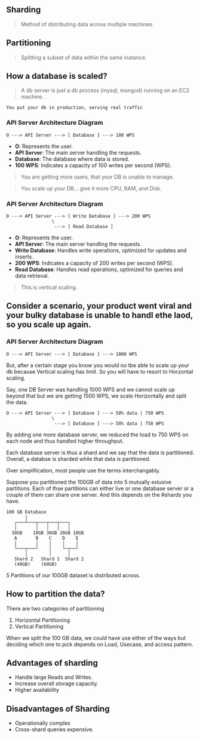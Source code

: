 ## Sharding
> Method of distributing data across multiple machines.

## Partitioning
> Splitting a subset of data within the same instance.


## How a database is scaled?
> A db server is just a db process (mysql, mongod) running on an EC2 machine.

```
You put your db in production, serving real traffic
```

### API Server Architecture Diagram

```
O ---> API Server ---> [ Database ] ---> 100 WPS
```

* **O**: Represents the user.
* **API Server**: The main server handling the requests.
* **Database**: The database where data is stored.
* **100 WPS**: Indicates a capacity of 100 writes per second (WPS).

> You are getting more users, that your DB is unable to manage.

> You scale up your DB... give it more CPU, RAM, and Disk.

### API Server Architecture Diagram

```
O ---> API Server ---> [ Write Database ] ---> 200 WPS
                 \
                  ---> [ Read Database ]
```

* **O**: Represents the user.
* **API Server**: The main server handling the requests.
* **Write Database**: Handles write operations, optimized for updates and inserts.
* **200 WPS**: Indicates a capacity of 200 writes per second (WPS).
* **Read Database**: Handles read operations, optimized for queries and data retrieval.

> This is vertical scaling.

## Consider a scenario, your product went viral and your bulky database is unable to handl ethe laod, so you scale up again.

### API Server Architecture Diagram

```
O ---> API Server ---> [ Database ] ---> 1000 WPS
```

But, after a certain stage you know you would no tbe able to scale up your db because Vertical scaling has limit. So you will have to resort to Horzontal scaling.

Say, one DB Server was handling 1000 WPS and we cannot scale up beyond that but we are getting 1500 WPS, we scale Horizontally and split the data.


```
O ---> API Server ---> [ Database ] ---> 50% data | 750 WPS
                 \
                  ---> [ Database ] ---> 50% data | 750 WPS
```

By adding one more database server, we reduced the load to 750 WPS on each node and thus handled higher throughput.

Each database server is thus a shard and we say that the data is partitioned.
Overall, a databse is sharded while that data is partitioned.


Over simplification, most people use the terms interchangably.


Suppose you partitioned the 100GB of data into 5 mutually exlusive partitions. Each of thse partitions can either live or one database server or a couple of them can share one server. And this depends on the #shards you have.

```
100 GB Database
       |
   ┌───┴───┬───┬───┬───┐
   │       │   │   │   │
  30GB    10GB 30GB 20GB 10GB
   A       B    C    D    E
   │       │    │    │    │
   └───┬───┘    │    └─┬──┘
       │        │      │
   Shard 2   Shard 1  Shard 2
   (40GB)    (60GB)
```

5 Partitions of our 100GB dataset is distributed across.

## How to partition the data?
There are two categories of partitioning
1. Horizontal Partitioning
2. Vertical Partitioning

When we split the 100 GB data, we could have use either of the ways but deciding which one to pick depends on Load, Usecase, and access pattern.


## Advantages of sharding
- Handle large Reads and Writes.
- Increase overall storage capacity.
- Higher availability


## Disadvantages of Sharding
- Operationally complex
- Cross-shard queries expensive.